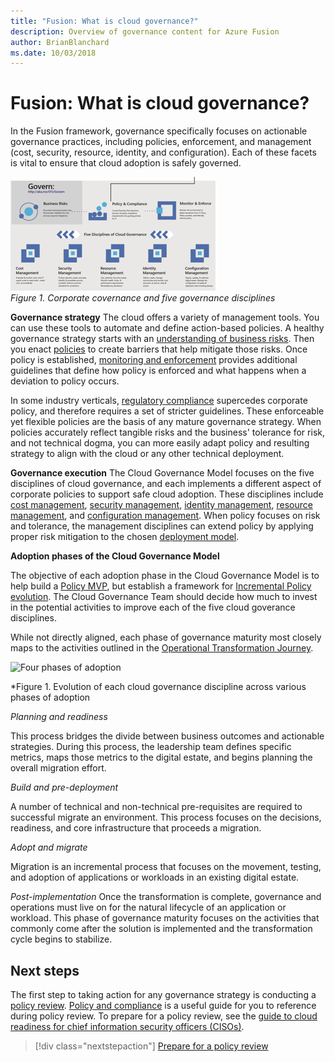 ```yaml
---
title: "Fusion: What is cloud governance?"
description: Overview of governance content for Azure Fusion
author: BrianBlanchard
ms.date: 10/03/2018
---
```


# Fusion: What is cloud governance?

In the Fusion framework, governance specifically focuses on actionable governance practices, including policies, enforcement, and management (cost, security, resource, identity, and configuration). Each of these facets is vital to ensure that cloud adoption is safely governed.

![Corporate governance and governance disciplines](../_images/operational-transformation-govern.png)<br>
*Figure 1. Corporate covernance and five governance disciplines*

**Governance strategy** The cloud offers a variety of management tools. You can use these tools to automate and define action-based policies. A healthy governance strategy starts with an [understanding of business risks](policy-compliance/understanding-business-risk.md). Then you enact [policies](policy-compliance/overview.md) to create barriers that help mitigate those risks. Once policy is established, [monitoring and enforcement](monitoring-enforcement/overview.md) provides additional guidelines that define how policy is enforced and what happens when a deviation to policy occurs.

In some industry verticals, [regulatory compliance](policy-compliance/what-is-regulatory-compliance.md) supercedes corporate policy, and therefore requires a set of stricter guidelines. These enforceable yet flexible policies are the basis of any mature governance strategy. When policies accurately reflect tangible risks and the business' tolerance for risk, and not technical dogma, you can more easily adapt policy and resulting strategy to align with the cloud or any other technical deployment.

**Governance execution** The Cloud Governance Model focuses on the five disciplines of cloud governance, and each implements a different aspect of corporate policies to support safe cloud adoption. These disciplines include [cost management](cost-management/overview.md), [security management](security-management/overview.md), [identity management](identity-management/overview.md), [resource management](resource-management/overview.md), and [configuration management](configuration-management/overview.md). When policy focuses on risk and tolerance, the management disciplines can extend policy by applying proper risk mitigation to the chosen [deployment model](../getting-started/cloud-deployment-models.md).

**Adoption phases of the Cloud Governance Model**

The objective of each adoption phase in the Cloud Governance Model is to help build a [Policy MVP](https://review.docs.microsoft.com/en-us/azure/architecture/cloud-adoption/governance/policy-compliance/overview), but establish a framework for [Incremental Policy evolution](https://review.docs.microsoft.com/en-us/azure/architecture/cloud-adoption/governance/policy-compliance/overview). The Cloud Governance Team should decide how much to invest in the potential activities to improve each of the five cloud goverance disciplines.

While not directly aligned, each phase of governance maturity most closely maps to the activities outlined in the [Operational Transformation Journey](https://review.docs.microsoft.com/en-us/azure/architecture/cloud-adoption/transformation-journeys/operational-transformation/overview).

![Four phases of adoption](../../_images/adoption-phases.png)

*Figure 1. Evolution of each cloud governance discipline across various phases of adoption

*Planning and readiness*

This process bridges the divide between business outcomes and actionable strategies. During this process, the leadership team defines specific metrics, maps those metrics to the digital estate, and begins planning the overall migration effort.

*Build and pre-deployment*

A number of technical and non-technical pre-requisites are required to successful migrate an environment. This process focuses on the decisions, readiness, and core infrastructure that proceeds a migration.

*Adopt and migrate*

Migration is an incremental process that focuses on the movement, testing, and adoption of applications or workloads in an existing digital estate.

*Post-implementation*
Once the transformation is complete, governance and operations must live on for the natural lifecycle of an application or workload. This phase of governance maturity focuses on the activities that commonly come after the solution is implemented and the transformation cycle begins to stabilize.

## Next steps

The first step to taking action for any governance strategy is conducting a [policy review](policy-compliance/what-is-a-cloud-policy-review.md). [Policy and compliance](policy-compliance/overview.md) is a useful guide for you to reference during policy review. To prepare for a policy review, see the [guide to cloud readiness for chief information security officers (CISOs)](how-can-a-ciso-prepare-for-the-cloud.md).

> [!div class="nextstepaction"]
> [Prepare for a policy review](policy-compliance/what-is-a-cloud-policy-review.md)

